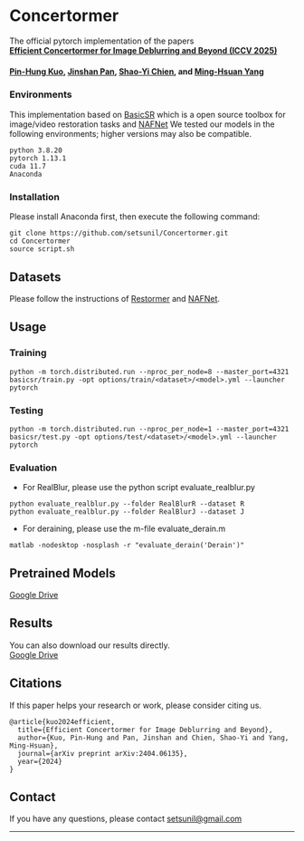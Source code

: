 # Concertormer

The official pytorch implementation of the papers  
**[Efficient Concertormer for Image Deblurring and Beyond (ICCV 2025)](https://arxiv.org/abs/2404.06135)**

#### [**Pin-Hung Kuo**](https://setsunil.github.io/), [Jinshan Pan](https://jspan.github.io/), [Shao-Yi Chien](https://www.ee.ntu.edu.tw/profile1.php?teacher_id=943013&p=3), and [Ming-Hsuan Yang](https://faculty.ucmerced.edu/mhyang/)

### Environments
This implementation based on [BasicSR](https://github.com/xinntao/BasicSR) which is a open source toolbox for image/video restoration tasks and [NAFNet](https://github.com/megvii-research/NAFNet)
We tested our models in the following environments; higher versions may also be compatible.
```
python 3.8.20
pytorch 1.13.1
cuda 11.7
Anaconda
```
### Installation
Please install Anaconda first, then execute the following command:
```
git clone https://github.com/setsunil/Concertormer.git
cd Concertormer
source script.sh
```

## Datasets
Please follow the instructions of [Restormer](https://github.com/swz30/Restormer) and [NAFNet](https://github.com/megvii-research/NAFNet).

## Usage
### Training
```
python -m torch.distributed.run --nproc_per_node=8 --master_port=4321 basicsr/train.py -opt options/train/<dataset>/<model>.yml --launcher pytorch
```

### Testing
```
python -m torch.distributed.run --nproc_per_node=1 --master_port=4321 basicsr/test.py -opt options/test/<dataset>/<model>.yml --launcher pytorch
```

### Evaluation

* For RealBlur, please use the python script evaluate_realblur.py
```
python evaluate_realblur.py --folder RealBlurR --dataset R
python evaluate_realblur.py --folder RealBlurJ --dataset J
```

* For deraining, please use the m-file evaluate_derain.m
```
matlab -nodesktop -nosplash -r "evaluate_derain('Derain')"
```


## Pretrained Models
[Google Drive](https://drive.google.com/file/d/1NvbGroZm4vVgvWJtmgW-6Fwd97PiukiL/view?usp=drive_link)

## Results
You can also download our results directly.  
[Google Drive](https://drive.google.com/file/d/1iqLNR6yrHnL2g2nux5zHKb90gnuTBHOq/view?usp=drive_link)

## Citations
If this paper helps your research or work, please consider citing us.

```
@article{kuo2024efficient,
  title={Efficient Concertormer for Image Deblurring and Beyond},
  author={Kuo, Pin-Hung and Pan, Jinshan and Chien, Shao-Yi and Yang, Ming-Hsuan},
  journal={arXiv preprint arXiv:2404.06135},
  year={2024}
}
```

## Contact

If you have any questions, please contact setsunil@gmail.com

---
<!--
<details>
<summary>statistics</summary>

![visitors](https://visitor-badge.glitch.me/badge?page_id=megvii-research/NAFNet)

</details>

-->